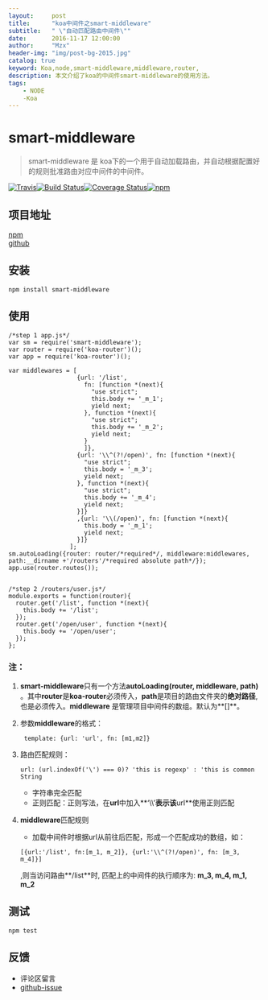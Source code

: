 ```yaml
---
layout:     post
title:      "koa中间件之smart-middleware"
subtitle:   " \"自动匹配路由中间件\""
date:       2016-11-17 12:00:00
author:     "Mzx"
header-img: "img/post-bg-2015.jpg"
catalog: true
keyword: Koa,node,smart-middleware,middleware,router,
description: 本文介绍了koa的中间件smart-middleware的使用方法。
tags:
    - NODE   
    -Koa
---
```



#  smart-middleware
> smart-middleware 是 koa下的一个用于自动加载路由，并自动根据配置好的规则批准路由对应中间件的中间件。  
 

[![Travis](https://img.shields.io/badge/npm-0.1.1-brightgreen.svg?style=flat-square)](https://www.npmjs.com/package/smart-middleware)[![Build Status](https://travis-ci.org/amenema/smart-middleware.svg?branch=master)](https://travis-ci.org/amenema/smart-middleware)[![Coverage Status](https://coveralls.io/repos/github/amenema/smart-middleware/badge.svg?branch=master)](https://coveralls.io/github/amenema/smart-middleware?branch=master)[![npm](https://img.shields.io/npm/l/express.svg?style=flat-square)](https://github.com/amenema/smart-middleware/https://github.com/amenema/smart-middleware/blob/master/LICENSE)
 
## 项目地址
[npm](https://www.npmjs.com/package/smart-middleware)  
[github](https://github.com/amenema/smart-middleware)

## 安装  

```
npm install smart-middleware
```
## 使用  

```
/*step 1 app.js*/
var sm = require('smart-middleware');
var router = require('koa-router')();
var app = require('koa-router')();

var middlewares = [
                   {url: '/list',
                     fn: [function *(next){
                       "use strict";
                       this.body += '_m_1';
                       yield next;
                     }, function *(next){
                       "use strict";
                       this.body += '_m_2';
                       yield next;
                     }
                     ]},
                   {url: '\\^(?!/open)', fn: [function *(next){
                     "use strict";
                     this.body = '_m_3';
                     yield next;
                   }, function *(next){
                     "use strict";
                     this.body += '_m_4';
                     yield next;
                   }]}
                   ,{url: '\\(/open)', fn: [function *(next){
                     this.body = '_m_1';
                     yield next;
                   }]}
                 ];
sm.autoLoading({router: router/*required*/, middleware:middlewares, path:__dirname +'/routers'/*required absolute path*/});
app.use(router.routes());


/*step 2 /routers/user.js*/
module.exports = function(router){
  router.get('/list', function *(next){
    this.body += '/list';
  });
  router.get('/open/user', function *(next){
    this.body += '/open/user';
  });
};
```  

### 注：
1. **smart-middleware**只有一个方法**autoLoading(router, middleware, path)** 。其中**router**是**koa-router**必须传入，**path**是项目的路由文件夹的**绝对路径**,也是必须传入。**middleware** 是管理项目中间件的数组。默认为**[]**。
2. 参数**middleware**的格式： 
 
	```
	 template: {url: 'url', fn: [m1,m2]}
	```  
3. 路由匹配规则：  
	
	```
	url: (url.indexOf('\') === 0)? 'this is regexp' : 'this is common String
	```  
	
	* 字符串完全匹配
	* 正则匹配：正则写法，在**url**中加入**‘\\\’**表示该**url**使用正则匹配
4. **middleware**匹配规则
	* 加载中间件时根据url从前往后匹配，形成一个匹配成功的数组，如： 
	 
	```
	[{url:'/list', fn:[m_1, m_2]}, {url:'\\^(?!/open)', fn: [m_3, m_4]}]
	```  
	,则当访问路由**/list**时, 匹配上的中间件的执行顺序为: **m\_3, m\_4, m\_1, m\_2**

## 测试  

```
npm test
```

## 反馈   

* 评论区留言
* [github-issue](https://github.com/amenema/smart-middleware/issues)
